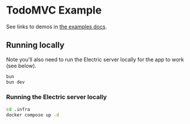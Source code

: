# TodoMVC Example

See links to demos in [the examples docs](https://docs.livestore.dev/examples).

## Running locally

Note you'll also need to run the Electric server locally for the app to work (see below).

```bash
bun
bun dev
```

### Running the Electric server locally

```bash
cd .infra
docker compose up -d
```
